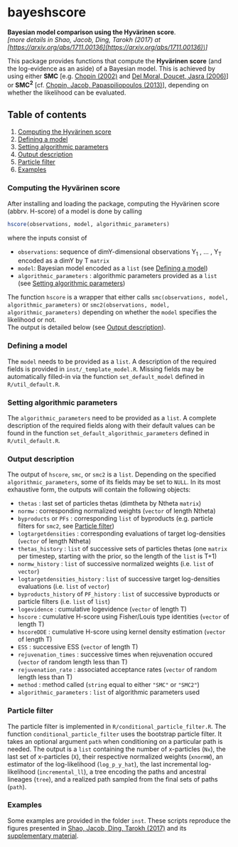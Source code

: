 # bayeshscore
**Bayesian model comparison using the Hyvärinen score**.  
*\[more details in Shao, Jacob, Ding, Tarokh (2017) at [https://arxiv.org/abs/1711.00136](https://arxiv.org/abs/1711.00136)\]*

This package provides functions that compute the **Hyvärinen score** (and the log-evidence as an aside) of a Bayesian model. This is achieved by using either **SMC** \[e.g. [Chopin (2002)](https://academic.oup.com/biomet/article-abstract/89/3/539/251804) and [Del Moral, Doucet, Jasra (2006)](http://onlinelibrary.wiley.com/doi/10.1111/j.1467-9868.2006.00553.x/abstract)\] or **SMC<sup>2</sup>** \[cf. [Chopin, Jacob, Papaspiliopoulos (2013)](http://onlinelibrary.wiley.com/doi/10.1111/j.1467-9868.2012.01046.x/abstract)\], depending on whether the likelihood can be evaluated.

## Table of contents
1. [Computing the Hyvärinen score](#howto_hscore)
2. [Defining a model](#howto_model)
3. [Setting algorithmic parameters](#howto_algoparam)
4. [Output description](#output)
5. [Particle filter](#particlefilter)
6. [Examples](#examples)

### <a name="howto_hscore"></a> Computing the Hyvärinen score

After installing and loading the package, computing the Hyvärinen score (abbrv. H-score) of a model is done by calling
```R
hscore(observations, model, algorithmic_parameters)
```
where the inputs consist of
* `observations`: sequence of dimY-dimensional observations Y<sub>1</sub> , ... , Y<sub>T</sub> encoded as a dimY by T `matrix`
* `model`: Bayesian model encoded as a `list` (see [Defining a model](#howto_model))
* `algorithmic_parameters` : algorithmic parameters provided as a `list` (see [Setting algorithmic parameters](#howto_algoparam))

The function `hscore` is a wrapper that either calls `smc(observations, model, algorithmic_parameters)` or `smc2(observations, model, algorithmic_parameters)` depending on whether the `model` specifies the likelihood or not.  
The output is detailed below (see [Output description](#output)).

### <a name="howto_model"></a> Defining a model
The `model` needs to be provided as a `list`. A description of the required fields is provided in `inst/_template_model.R`. Missing fields may be automatically filled-in via the function `set_default_model` defined in `R/util_default.R`.

### <a name="howto_algoparam"></a> Setting algorithmic parameters
The `algorithmic_parameters` need to be provided as a `list`. A complete description of the required fields along with their default values can be found in the function `set_default_algorithmic_parameters` defined in `R/util_default.R`.

### <a name="output"></a> Output description
The output of `hscore`, `smc`, or `smc2` is a `list`. Depending on the specified `algorithmic_parameters`, some of its fields may be set to `NULL`. In its most exhaustive form, the outputs will contain the following objects:
* `thetas` : last set of particles thetas (dimtheta by Ntheta `matrix`)
* `normw` : corresponding normalized weights (`vector` of length Ntheta)
* `byproducts` or `PFs` : corresponding `list` of byproducts (e.g. particle filters for `smc2`, see [Particle filter](#particlefilter))
* `logtargetdensities` : corresponding evaluations of target log-densities (`vector` of length Ntheta)
* `thetas_history` : `list` of successive sets of particles thetas (one `matrix` per timestep, starting with the prior, so the length of the `list` is T+1)
* `normw_history` : `list` of successive normalized weights (i.e. `list` of `vector`)
* `logtargetdensities_history` : `list` of successive target log-densities evaluations (i.e. `list` of `vector`)
* `byproducts_history` of `PF_history` : `list` of successive byproducts or particle filters (i.e. `list` of `list`)
* `logevidence` : cumulative logevidence (`vector` of length T)
* `hscore` : cumulative H-score using Fisher/Louis type identities (`vector` of length T)
* `hscoreDDE` : cumulative H-score using kernel density estimation (`vector` of length T)
* `ESS` : successive ESS (`vector` of length T)
* `rejuvenation_times` : successive times when rejuvenation occured (`vector` of random length less than T)
* `rejuvenation_rate` : associated acceptance rates (`vector` of random length less than T)
* `method` : method called (`string` equal to either `"SMC"` or `"SMC2"`)
* `algorithmic_parameters` : `list` of algorithmic parameters used

### <a name="particlefilter"></a> Particle filter
The particle filter is implemented in `R/conditional_particle_filter.R`. The function `conditional_particle_filter` uses the bootstrap particle filter. It takes an optional argument `path` when conditioning on a particular path is needed. The output is a `list` containing the number of x-particles (`Nx`), the last set of x-particles (`X`), their respective normalized weights (`xnormW`), an estimator of the log-likelihood (`log_p_y_hat`), the last incremental log-likelihood (`incremental_ll`), a tree encoding the paths and ancestral lineages (`tree`), and a realized path sampled from the final sets of paths (`path`).

### <a name="example"></a> Examples
Some examples are provided in the folder `inst`. These scripts reproduce the figures presented in [Shao, Jacob, Ding, Tarokh (2017)](https://arxiv.org/abs/1711.00136) and its [supplementary material](https://sites.google.com/site/pierrejacob/articles).
